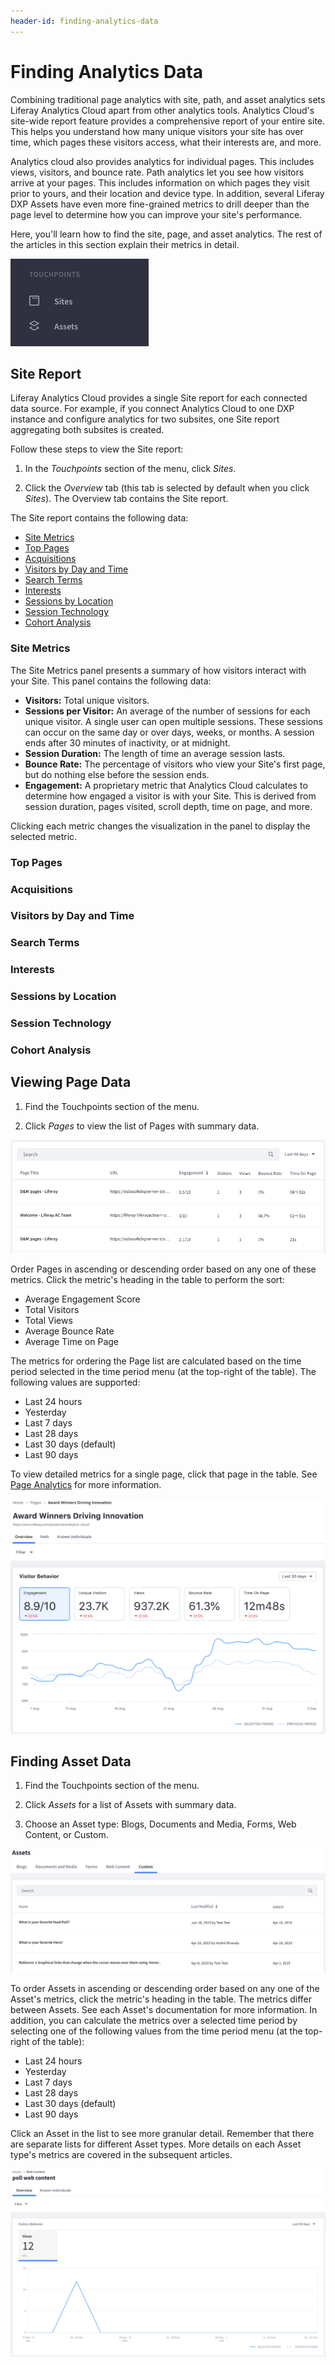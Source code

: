 ```yaml
---
header-id: finding-analytics-data
---
```


# Finding Analytics Data

Combining traditional page analytics with site, path, and asset analytics sets 
Liferay Analytics Cloud apart from other analytics tools. Analytics Cloud's 
site-wide report feature provides a comprehensive report of your entire site. 
This helps you understand how many unique visitors your site has over time, 
which pages these visitors access, what their interests are, and more. 

Analytics cloud also provides analytics for individual pages. This includes 
views, visitors, and bounce rate. Path analytics let you see how visitors arrive 
at your pages. This includes information on which pages they visit prior to 
yours, and their location and device type. In addition, several Liferay DXP 
Assets have even more fine-grained metrics to drill deeper than the page level 
to determine how you can improve your site's performance. 

Here, you'll learn how to find the site, page, and asset analytics. The rest of 
the articles in this section explain their metrics in detail. 

![Figure 1: Analytics Cloud provides important data for Sites and Assets.](../../images/pages-touchpoints-menu.png)

## Site Report

Liferay Analytics Cloud provides a single Site report for each connected data 
source. For example, if you connect Analytics Cloud to one DXP instance and 
configure analytics for two subsites, one Site report aggregating both subsites 
is created. 

Follow these steps to view the Site report: 

1.  In the *Touchpoints* section of the menu, click *Sites*. 

2.  Click the *Overview* tab (this tab is selected by default when you click 
    *Sites*). The Overview tab contains the Site report.

The Site report contains the following data: 

-   [Site Metrics](#site-metrics)
-   [Top Pages](#top-pages)
-   [Acquisitions](#acquisitions)
-   [Visitors by Day and Time](#visitors-by-day-and-time)
-   [Search Terms](#search-terms)
-   [Interests](#interests)
-   [Sessions by Location](#sessions-by-location)
-   [Session Technology](#session-technology)
-   [Cohort Analysis](#cohort-analysis)

### Site Metrics

The Site Metrics panel presents a summary of how visitors interact with your 
Site. This panel contains the following data: 

-   **Visitors:** Total unique visitors. 
-   **Sessions per Visitor:** An average of the number of sessions for each 
    unique visitor. A single user can open multiple sessions. These sessions can 
    occur on the same day or over days, weeks, or months. A session ends after 
    30 minutes of inactivity, or at midnight. 
-   **Session Duration:** The length of time an average session lasts. 
-   **Bounce Rate:** The percentage of visitors who view your Site's first page, 
    but do nothing else before the session ends. 
-   **Engagement:** A proprietary metric that Analytics Cloud calculates to 
    determine how engaged a visitor is with your Site. This is derived from 
    session duration, pages visited, scroll depth, time on page, and more. 

Clicking each metric changes the visualization in the panel to display the 
selected metric. 

### Top Pages

### Acquisitions

### Visitors by Day and Time

### Search Terms

### Interests

### Sessions by Location

### Session Technology

### Cohort Analysis

## Viewing Page Data

1.  Find the Touchpoints section of the menu.

2.  Click *Pages* to view the list of Pages with summary data.

![Figure 2: The Page list contains useful summary data.](../../images/pages-list.png)

Order Pages in ascending or descending order based on any one of these metrics. 
Click the metric's heading in the table to perform the sort: 

-   Average Engagement Score
-   Total Visitors
-   Total Views
-   Average Bounce Rate
-   Average Time on Page

The metrics for ordering the Page list are calculated based on the time period
selected in the time period menu (at the top-right of the table). The following 
values are supported: 

-   Last 24 hours
-   Yesterday
-   Last 7 days
-   Last 28 days
-   Last 30 days (default)
-   Last 90 days

To view detailed metrics for a single page, click that page in the table. See 
[Page Analytics](https://github.com/liferay/liferay-docs/blob/7.1.x/discover/analytics-cloud/articles/04-analyzing-touchpoints/01-page-analytics.markdown) 
for more information. 

![Figure 3: Most Page metrics are available in the Overview tab.](../../images/pages-overview.png)

## Finding Asset Data

1.  Find the Touchpoints section of the menu. 

2.  Click *Assets* for a list of Assets with summary data. 

3.  Choose an Asset type: Blogs, Documents and Media, Forms, Web Content, or 
    Custom. 

![Figure 4: The Assets appear in a table.](../../images/assets-list.png)

To order Assets in ascending or descending order based on any one of the Asset's 
metrics, click the metric's heading in the table. The metrics differ between 
Assets. See each Asset's documentation for more information. In addition, you 
can calculate the metrics over a selected time period by selecting one of the 
following values from the time period menu (at the top-right of the table): 

-   Last 24 hours
-   Yesterday
-   Last 7 days
-   Last 28 days
-   Last 30 days (default)
-   Last 90 days

Click an Asset in the list to see more granular detail. Remember that there are 
separate lists for different Asset types. More details on each Asset type's 
metrics are covered in the subsequent articles. 

![Figure 5: Once you find an Asset, click it to see its metrics.](../../images/assets-overview.png)
